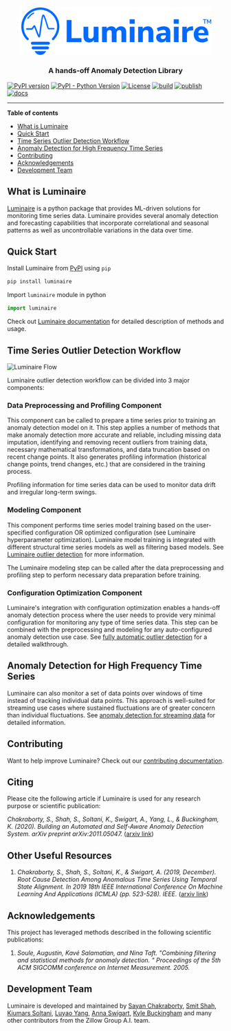 <!-- Logo & Title -->
<p align="center">
<img width=450 src="https://github.com/zillow/luminaire/blob/master/docs/assets/luminaire_logo_blue.svg" alt="Luminaire"></p>
<h3 align="center">A hands-off Anomaly Detection Library</h3>

<!-- Badges Start-->
[![PyPI version](https://badge.fury.io/py/luminaire.svg)](https://badge.fury.io/py/luminaire)
[![PyPI - Python Version](https://img.shields.io/pypi/pyversions/luminaire.svg)](https://pypi.org/project/luminaire/)
[![License](http://img.shields.io/:license-Apache%202-blue.svg)](https://github.com/zillow/luminaire/blob/master/LICENSE.txt)
[![build](https://github.com/zillow/luminaire/workflows/Luminaire%20CI/badge.svg)](https://github.com/zillow/luminaire/actions?query=workflow%3A%22Luminaire+CI%22)
[![publish](https://github.com/zillow/luminaire/workflows/Luminaire%20CD/badge.svg)](https://github.com/zillow/luminaire/actions?query=workflow%3A%22Luminaire+CD%22)
[![docs](https://github.com/zillow/luminaire/workflows/Luminaire%20Docs/badge.svg)](https://github.com/zillow/luminaire/actions?query=workflow%3A%22Luminaire+Docs%22)
<!-- Badges End -->

---
**Table of contents**

- [What is Luminaire](#what-is-luminaire)
- [Quick Start](#quick-start)
- [Time Series Outlier Detection Workflow](#time-series-outlier-detection-workflow)
- [Anomaly Detection for High Frequency Time Series](#anomaly-detection-for-high-frequency-time-series)
- [Contributing](#contributing)
- [Acknowledgements](#acknowledgements)
- [Development Team](#development-team)


## What is Luminaire

[Luminaire](https://zillow.github.io/luminaire/) is a python package that provides ML-driven solutions for monitoring time series data. Luminaire provides several anomaly detection and forecasting capabilities that incorporate correlational and seasonal patterns as well as uncontrollable variations in the data over time.

## Quick Start

Install Luminaire from [PyPI](https://pypi.org/project/luminaire/) using ``pip``

```bash
pip install luminaire
```

Import ``luminaire`` module in python 
```python
import luminaire
```

Check out [Luminaire documentation](https://zillow.github.io/luminaire) for detailed description of methods and usage.


## Time Series Outlier Detection Workflow
![Luminaire Flow](docs/assets/luminaire_flow.png)

Luminaire outlier detection workflow can be divided into 3 major components:

### Data Preprocessing and Profiling Component

This component can be called to prepare a time series prior to training an anomaly detection model on it. This step applies a number of methods that make anomaly detection more accurate and reliable, including missing data imputation, identifying and removing recent outliers from training data, necessary mathematical transformations, and data truncation based on recent change points. It also generates profiling information (historical change points, trend changes, etc.) that are considered in the training process. 

Profiling information for time series data can be used to monitor data drift and irregular long-term swings.

### Modeling Component

This component performs time series model training based on the user-specified configuration OR optimized configuration (see Luminaire hyperparameter optimization). Luminaire model training is integrated with different structural time series models as well as filtering based models. See [Luminaire outlier detection](https://zillow.github.io/luminaire/tutorial/outlier_batch.html) for more information.
 
The Luminaire modeling step can be called after the data preprocessing and profiling step to perform necessary data preparation before training.
 
### Configuration Optimization Component
 
Luminaire's integration with configuration optimization enables a hands-off anomaly detection process where
the user needs to provide very minimal configuration for monitoring any type of time series data. This step can be combined with the preprocessing and modeling for any auto-configured anomaly detection use case. See [fully automatic outlier detection](https://zillow.github.io/luminaire/tutorial/optimization.html#fully-automatic-outlier-detection) for a detailed walkthrough. 

## Anomaly Detection for High Frequency Time Series

Luminaire can also monitor a set of data points over windows of time instead of tracking individual data points. This approach is well-suited for streaming use cases where sustained fluctuations are of greater concern than individual fluctuations. See [anomaly detection for streaming data](https://zillow.github.io/luminaire/tutorial/streaming.html) for detailed information.

## Contributing

Want to help improve Luminaire? Check out our [contributing documentation](CONTRIBUTING.rst).

## Citing

Please cite the following article if Luminaire is used for any research purpose or scientific publication:

*Chakraborty, S., Shah, S., Soltani, K., Swigart, A., Yang, L., & Buckingham, K. (2020). Building an Automated and 
Self-Aware Anomaly Detection System. arXiv preprint arXiv:2011.05047.* ([arxiv link](https://arxiv.org/abs/2011.05047))

## Other Useful Resources

1. *Chakraborty, S., Shah, S., Soltani, K., & Swigart, A. (2019, December). Root Cause Detection Among Anomalous Time 
Series Using Temporal State Alignment. In 2019 18th IEEE International Conference On Machine Learning And Applications 
(ICMLA) (pp. 523-528). IEEE.* ([arxiv link](https://arxiv.org/abs/2001.01056))


## Acknowledgements

This project has leveraged methods described in the following scientific publications:

1. *Soule, Augustin, Kavé Salamatian, and Nina Taft. "Combining filtering and statistical methods for anomaly detection.
" Proceedings of the 5th ACM SIGCOMM conference on Internet Measurement. 2005.*


## Development Team

Luminaire is developed and maintained by [Sayan Chakraborty](https://github.com/sayanchk), [Smit Shah](https://github.com/shahsmit14), [Kiumars Soltani](https://github.com/kiumarss), [Luyao Yang]( https://github.com/snazzyfox), [Anna Swigart](https://github.com/annaswigart), [Kyle Buckingham](https://github.com/kylebuckingham) and many other contributors from the Zillow Group A.I. team.
